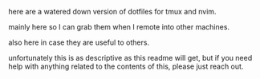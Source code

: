 here are a watered down version of dotfiles for tmux and nvim.

mainly here so I can grab them when I remote into other machines.

also here in case they are useful to others.

unfortunately this is as descriptive as this readme will get, but if you need help with anything related to the contents of this, please just reach out.
